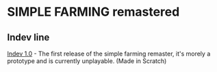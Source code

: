 # SIMPLE FARMING remastered

## Indev line

[Indev 1.0](https://gamedump.github.io/sf-indev-1.0/) - The first release of the simple farming remaster, it's morely a prototype and is currently unplayable. (Made in Scratch)
